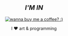 <h2 align="center"><i>I'M IN</i></h2>
<p align="center">  
  <a href="https://www.designbyhumans.com/shop/im-in/1311107/?utm_source=ap_widget&amp;utm_medium=tools&amp;utm_campaign=equan">  
       <img src="https://cdn.designbyhumans.com/product_images/p/1311107.65.23564S7YyNAAA-650x650-b-p.png" alt="wanna buy me a coffee? :)"/>
  </a>
</p>

<p align="center">I ❤️ art & programming</p>


